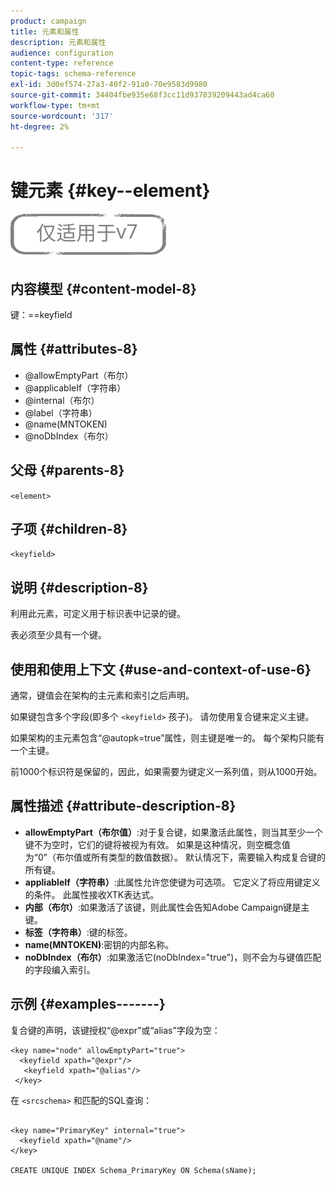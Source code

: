 ```yaml
---
product: campaign
title: 元素和属性
description: 元素和属性
audience: configuration
content-type: reference
topic-tags: schema-reference
exl-id: 3d0ef574-27a3-40f2-91a0-70e9583d9980
source-git-commit: 34404fbe935e68f3cc11d937839209443ad4ca60
workflow-type: tm+mt
source-wordcount: '317'
ht-degree: 2%

---
```


# 键元素 {#key--element}

![](../../../assets/v7-only.svg)

## 内容模型 {#content-model-8}

键：==keyfield

## 属性 {#attributes-8}

* @allowEmptyPart（布尔）
* @applicableIf（字符串）
* @internal（布尔）
* @label（字符串）
* @name(MNTOKEN)
* @noDbIndex（布尔）

## 父母 {#parents-8}

`<element>`

## 子项 {#children-8}

`<keyfield>`

## 说明 {#description-8}

利用此元素，可定义用于标识表中记录的键。

表必须至少具有一个键。

## 使用和使用上下文 {#use-and-context-of-use-6}

通常，键值会在架构的主元素和索引之后声明。

如果键包含多个字段(即多个 `<keyfield>` 孩子)。 请勿使用复合键来定义主键。

如果架构的主元素包含“@autopk=true”属性，则主键是唯一的。 每个架构只能有一个主键。

前1000个标识符是保留的，因此，如果需要为键定义一系列值，则从1000开始。

## 属性描述 {#attribute-description-8}

* **allowEmptyPart（布尔值）**:对于复合键，如果激活此属性，则当其至少一个键不为空时，它们的键将被视为有效。 如果是这种情况，则空概念值为“0”（布尔值或所有类型的数值数据）。 默认情况下，需要输入构成复合键的所有键。
* **appliableIf（字符串）**:此属性允许您使键为可选项。 它定义了将应用键定义的条件。 此属性接收XTK表达式。
* **内部（布尔）**:如果激活了该键，则此属性会告知Adobe Campaign键是主键。
* **标签（字符串）**:键的标签。
* **name(MNTOKEN)**:密钥的内部名称。
* **noDbIndex（布尔）**:如果激活它(noDbIndex=&quot;true&quot;)，则不会为与键值匹配的字段编入索引。

## 示例 {#examples-------}

复合键的声明，该键授权“@expr”或“alias”字段为空：

```
<key name="node" allowEmptyPart="true">
  <keyfield xpath="@expr"/>
   <keyfield xpath="@alias"/>
 </key>
```

在 `<srcschema>`  和匹配的SQL查询：

```
 
<key name="PrimaryKey" internal="true">  
  <keyfield xpath="@name"/>
</key>

CREATE UNIQUE INDEX Schema_PrimaryKey ON Schema(sName);
```
